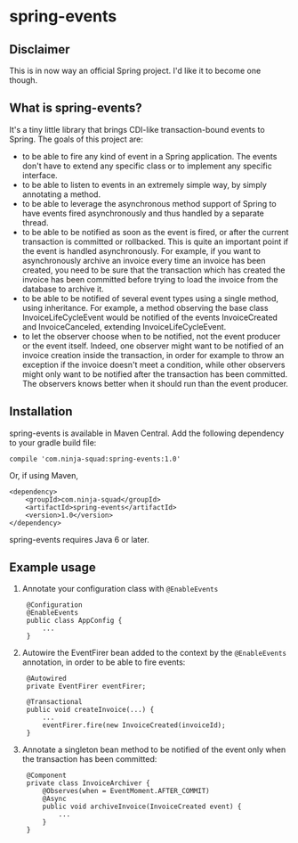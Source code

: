 # spring-events

## Disclaimer

This is in now way an official Spring project. I'd like it to become one though.

## What is spring-events?

It's a tiny little library that brings CDI-like transaction-bound events to Spring. The goals of this project are:

 - to be able to fire any kind of event in a Spring application. The events don't have to extend any specific class or
   to implement any specific interface.
 - to be able to listen to events in an extremely simple way, by simply annotating a method.
 - to be able to leverage the asynchronous method support of Spring to have events fired asynchronously and thus handled
   by a separate thread.
 - to be able to be notified as soon as the event is fired, or after the current transaction is committed or rollbacked.
   This is quite an important point if the event is handled asynchronously. For example, if you want to asynchronously
   archive an invoice every time an invoice has been created, you need to be sure that the transaction which has created
   the invoice has been committed before trying to load the invoice from the database to archive it.
 - to be able to be notified of several event types using a single method, using inheritance. For example, a method
   observing the base class InvoiceLifeCycleEvent would be notified of the events InvoiceCreated and InvoiceCanceled,
   extending InvoiceLifeCycleEvent.
 - to let the observer choose when to be notified, not the event producer or the event itself. Indeed, one observer
   might want to be notified of an invoice creation inside the transaction, in order for example to throw an exception
   if the invoice doesn't meet a condition, while other observers might only want to be notified after the transaction
   has been committed. The observers knows better when it should run than the event producer.

## Installation

spring-events is available in Maven Central. Add the following dependency to your gradle build file:

    compile 'com.ninja-squad:spring-events:1.0'

Or, if using Maven,

    <dependency>
        <groupId>com.ninja-squad</groupId>
        <artifactId>spring-events</artifactId>
        <version>1.0</version>
    </dependency>

spring-events requires Java 6 or later.

## Example usage

1. Annotate your configuration class with `@EnableEvents`

        @Configuration
        @EnableEvents
        public class AppConfig {
            ...
        }

2. Autowire the EventFirer bean added to the context by the `@EnableEvents` annotation, in order to be able to fire
   events:

        @Autowired
        private EventFirer eventFirer;

        @Transactional
        public void createInvoice(...) {
            ...
            eventFirer.fire(new InvoiceCreated(invoiceId);
        }

3. Annotate a singleton bean method to be notified of the event only when the transaction has been committed:

        @Component
        private class InvoiceArchiver {
            @Observes(when = EventMoment.AFTER_COMMIT)
            @Async
            public void archiveInvoice(InvoiceCreated event) {
                ...
            }
        }
